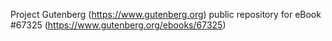 Project Gutenberg (https://www.gutenberg.org) public repository for
eBook #67325 (https://www.gutenberg.org/ebooks/67325)

